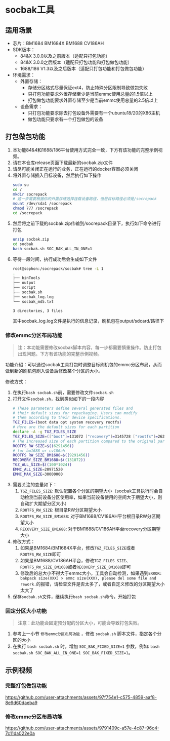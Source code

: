 # socbak工具

## 适用场景

* 芯片：BM1684 BM1684X BM1688 CV186AH
* SDK版本：
  * 84&X 3.0.0以及之前版本（适配只打包功能）
  * 84&X 3.0.0之后版本（适配只打包功能和打包做包功能）
  * 1688/186 V1.3以及之后版本（适配只打包功能和打包做包功能）
* 环境需求：
  * 外置存储：
    * 存储分区格式尽量保证ext4，防止特殊分区限制导致做包失败
    * 只打包功能要求外置存储至少是当前emmc使用总量的1.5倍以上
    * 打包做包功能要求外置存储至少是当前emmc使用总量的2.5倍以上
  * 设备需求：
    * 只打包功能要求除去打包设备外需要有一个ubuntu18/20的X86主机
    * 做包功能只要求有一个打包做包的设备

## 打包做包功能

1. 本功能84&4和1688/186平台使用方式完全一致，下方有该功能的完整示例视频。
2. 请在本仓库release页面下载最新的socbak.zip文件
3. 请尽可能关闭正在运行的业务，正在运行的docker容器必须关闭
4. 将外置存储插入目标设备，然后执行如下操作
   ``` bash
   sudo su
   cd /
   mkdir socrepack
   # 这一步需要根据你的外置存储选择挂载设备路径，但是目标路径必须是/socrepack
   mount /dev/sda1 /socrepack
   chmod 777 /socrepack
   cd /socrepack
   ```
5. 然后将之前下载的socbak.zip传输到/socrepack目录下，执行如下命令进行打包
   ``` bash
   unzip socbak.zip
   cd socbak
   bash socbak.sh SOC_BAK_ALL_IN_ONE=1
   ```
6. 等待一段时间，执行成功后会生成如下文件
   ``` bash
   root@sophon:/socrepack/socbak# tree -L 1
   .
   ├── binTools
   ├── output
   ├── script
   ├── socbak.sh
   ├── socbak_log.log
   └── socbak_md5.txt
   
   3 directories, 3 files
   ```
   其中socbak_log.log文件是执行的信息记录，刷机包在output/sdcard/路径下

### 修改emmc分区布局功能

> 注：本功能需要修改socbak脚本内容，每一步都需要慎重操作。防止打包出现问题。下方有该功能的完整示例视频。

功能介绍：可以通过socbak工具打包时调整目标刷机包的emmc分区布局，从而做到新的刷机包刷入设备后修改某个分区的大小。

修改方式：
1. 在执行`bash socbak.sh`前，需要修改文件`socbak.sh`
2. 打开文件`socbak.sh`，找到类似如下的一段内容
   ``` bash
   # These parameters define several generated files and
   # their default sizes for repackaging. Users can modify
   # them according to their device specifications.
   TGZ_FILES=(boot data opt system recovery rootfs)
   # Here are the default sizes for each partition
   declare -A -g TGZ_FILES_SIZE
   TGZ_FILES_SIZE=(["boot"]=131072 ["recovery"]=3145728 ["rootfs"]=2621440 ["opt"]=2097152 ["system"]=2097152 ["data"]=4194304)
   # The increased size of each partition compared to the original partition table
   ROOTFS_RW_SIZE=$((6291456))
   # for bm1688 or cv186ah
   ROOTFS_RW_SIZE_BM1688=$((9291456))
   RECOVERY_SIZE_BM1688=$((131072))
   TGZ_ALL_SIZE=$((100*1024))
   EMMC_ALL_SIZE=20971520
   EMMC_MAX_SIZE=30000000
   ```
3. 需要关注的变量如下：
   1. `TGZ_FILES_SIZE`: 默认配置各个分区的期望大小（socbak工具执行时会自动检测当前设备分区使用率，如果当前设备使用的空间大于期望大小，则自动扩大期望分区大小）
   2. `ROOTFS_RW_SIZE`: 根目录RW分区期望大小
   3. `ROOTFS_RW_SIZE_BM1688`: 对于BM1688/CV186AH平台根目录RW分区期望大小
   4. `RECOVERY_SIZE_BM1688`: 对于BM1688/CV186AH平台recovery分区期望大小
4. 修改方式：
   1. 如果是BM1684/BM1684X平台，修改`TGZ_FILES_SIZE`或者`ROOTFS_RW_SIZE`即可
   2. 如果是BM1688/CV186AH平台，修改`TGZ_FILES_SIZE`、`ROOTFS_RW_SIZE_BM1688`或者`RECOVERY_SIZE_BM1688`即可
   3. 修改后的总大小不得大于emmc大小，工具会自动检测，如果遇到`ERROR: bakpack size(XXX) > emmc size(XXX), please del some file and rework.`的报错，请检查文件是否太多了，或者自定义修改的分区期望大小太大了
5. 保存`socbak.sh`文件，继续执行`bash socbak.sh`命令，开始打包

### 固定分区大小功能

> 注意：此功能会固定预分配的分区大小，可能会导致打包失败。

1. 参考上一小节 `修改emmc分区布局功能` ，修改 `socbak.sh` 脚本文件，指定各个分区的大小
2. 在执行 `bash socbak.sh` 时，增加 `SOC_BAK_FIXED_SIZE=1` 参数，例如: `bash socbak.sh SOC_BAK_ALL_IN_ONE=1 SOC_BAK_FIXED_SIZE=1`。

## 示例视频

### 完整打包做包功能

https://github.com/user-attachments/assets/97f754e1-c575-4859-aaf8-8e9d60daeba9

### 修改emmc分区布局功能

https://github.com/user-attachments/assets/9791409c-a57e-4c87-96c4-7c11da022e0a
